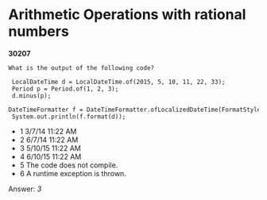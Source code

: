 Arithmetic Operations with rational numbers
===========================================
**30207**
```
What is the output of the following code? 
 
 LocalDateTime d = LocalDateTime.of(2015, 5, 10, 11, 22, 33); 
 Period p = Period.of(1, 2, 3); 
 d.minus(p); 
 DateTimeFormatter f = DateTimeFormatter.ofLocalizedDateTime(FormatStyle.SHORT); 
 System.out.println(f.format(d));
```


- 1 3/7/14 11:22 AM
- 2 6/7/14 11:22 AM
- 3 5/10/15 11:22 AM
- 4 6/10/15 11:22 AM
- 5 The code does not compile.
- 6 A runtime exception is thrown.

Answer: *3*

